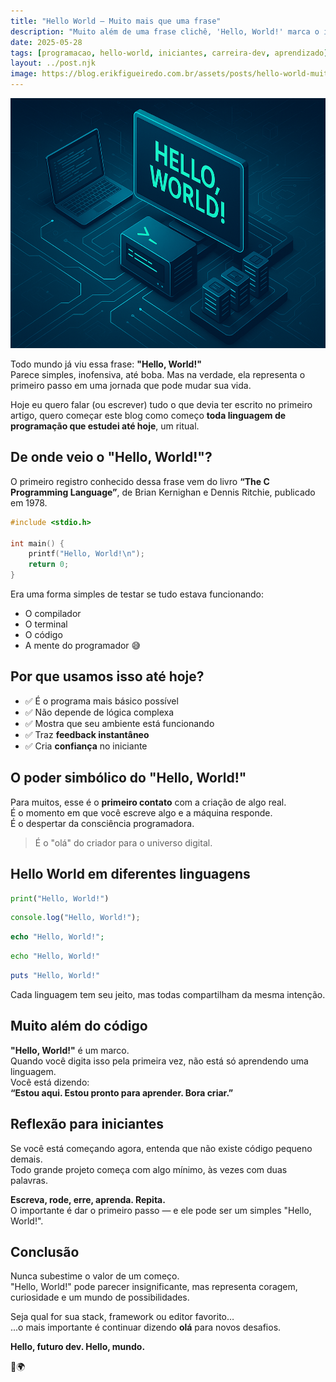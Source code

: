 ```yaml
---
title: "Hello World – Muito mais que uma frase"
description: "Muito além de uma frase clichê, 'Hello, World!' marca o início de toda jornada na programação. Descubra sua origem, simbolismo e por que esse primeiro passo é tão poderoso."
date: 2025-05-28
tags: [programacao, hello-world, iniciantes, carreira-dev, aprendizado]
layout: ../post.njk
image: https://blog.erikfigueiredo.com.br/assets/posts/hello-world-muito-mais-que-uma-frase.png
---
```


<div class="cover-image">
  <img src="/assets/posts/hello-world-muito-mais-que-uma-frase.png" alt="Capa do artigo: Hello World – Muito mais que uma frase" width="1200" height="400" loading="lazy" />
</div>

Todo mundo já viu essa frase: **"Hello, World!"**  
Parece simples, inofensiva, até boba. Mas na verdade, ela representa o primeiro passo em uma jornada que pode mudar sua vida.

Hoje eu quero falar (ou escrever) tudo o que devia ter escrito no primeiro artigo, quero começar este blog como começo **toda linguagem de programação que estudei até hoje**, um ritual.

## De onde veio o "Hello, World!"?

O primeiro registro conhecido dessa frase vem do livro **“The C Programming Language”**, de Brian Kernighan e Dennis Ritchie, publicado em 1978.

```c
#include <stdio.h>

int main() {
    printf("Hello, World!\n");
    return 0;
}
```

Era uma forma simples de testar se tudo estava funcionando:

- O compilador
- O terminal
- O código
- A mente do programador 😅

## Por que usamos isso até hoje?

- ✅ É o programa mais básico possível
- ✅ Não depende de lógica complexa
- ✅ Mostra que seu ambiente está funcionando
- ✅ Traz **feedback instantâneo**
- ✅ Cria **confiança** no iniciante

## O poder simbólico do "Hello, World!"

Para muitos, esse é o **primeiro contato** com a criação de algo real.  
É o momento em que você escreve algo e a máquina responde.  
É o despertar da consciência programadora.

> É o "olá" do criador para o universo digital.

## Hello World em diferentes linguagens

```python
print("Hello, World!")
```

```js
console.log("Hello, World!");
```

```php
echo "Hello, World!";
```

```bash
echo "Hello, World!"
```

```ruby
puts "Hello, World!"
```

Cada linguagem tem seu jeito, mas todas compartilham da mesma intenção.

## Muito além do código

**"Hello, World!"** é um marco.  
Quando você digita isso pela primeira vez, não está só aprendendo uma linguagem.  
Você está dizendo:  
**“Estou aqui. Estou pronto para aprender. Bora criar.”**

## Reflexão para iniciantes

Se você está começando agora, entenda que não existe código pequeno demais.  
Todo grande projeto começa com algo mínimo, às vezes com duas palavras.

**Escreva, rode, erre, aprenda. Repita.**  
O importante é dar o primeiro passo — e ele pode ser um simples "Hello, World!".

## Conclusão

Nunca subestime o valor de um começo.  
"Hello, World!" pode parecer insignificante, mas representa coragem, curiosidade e um mundo de possibilidades.

Seja qual for sua stack, framework ou editor favorito…  
...o mais importante é continuar dizendo **olá** para novos desafios.

**Hello, futuro dev. Hello, mundo.**

🚀🌍
